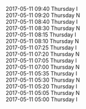 2017-05-11 09:40 Thursday  I  
2017-05-11 09:20 Thursday  N  
2017-05-11 08:40 Thursday  I  
2017-05-11 08:30 Thursday  N  
2017-05-11 08:15 Thursday  I  
2017-05-11 08:10 Thursday  N  
2017-05-11 07:25 Thursday  I  
2017-05-11 07:20 Thursday  N  
2017-05-11 07:05 Thursday  I  
2017-05-11 07:00 Thursday  N  
2017-05-11 05:35 Thursday  I  
2017-05-11 05:30 Thursday  N  
2017-05-11 05:20 Thursday  I  
2017-05-11 05:05 Thursday  N  
2017-05-11 05:00 Thursday  I  
